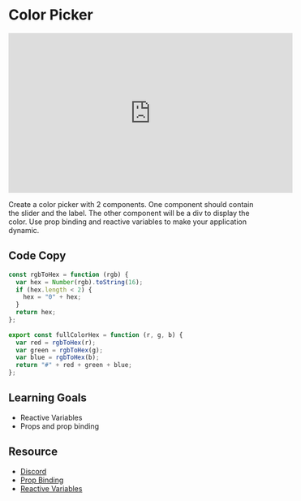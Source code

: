 # Color Picker

<iframe width="560" height="315" src="https://www.youtube.com/embed/6bS4E8bD8hU" title="YouTube video player" frameborder="0" allow="accelerometer; autoplay; clipboard-write; encrypted-media; gyroscope; picture-in-picture" allowfullscreen></iframe>

Create a color picker with 2 components.  One component should contain the slider and the label.  The other component will be a div to display the color.  Use prop binding and reactive variables to make your application dynamic.

## Code Copy

```js
const rgbToHex = function (rgb) {
  var hex = Number(rgb).toString(16);
  if (hex.length < 2) {
    hex = "0" + hex;
  }
  return hex;
};
 
export const fullColorHex = function (r, g, b) {
  var red = rgbToHex(r);
  var green = rgbToHex(g);
  var blue = rgbToHex(b);
  return "#" + red + green + blue;
};
```

## Learning Goals

- Reactive Variables
- Props and prop binding

## Resource

- [Discord](https://discord.gg/Jwv7xaPRMS)
- [Prop Binding](https://svelte.dev/examples/component-bindings)
- [Reactive Variables](https://svelte.dev/examples/reactive-declarations)


